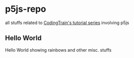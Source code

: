 # p5js-repo

all stuffs related to [CodingTrain's tutorial series](https://www.youtube.com/playlist?list=PLRqwX-V7Uu6ZiZxtDDRCi6uhfTH4FilpH) involving p5js

## Hello World

Hello World showing rainbows and other misc. stuffs

